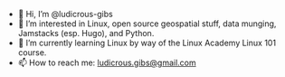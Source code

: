 - 👋 Hi, I’m @ludicrous-gibs
- 👀 I’m interested in Linux, open source geospatial stuff, data munging, Jamstacks (esp. Hugo), and Python.
- 🌱 I’m currently learning Linux by way of the Linux Academy Linux 101 course.
- 📫 How to reach me: ludicrous.gibs@gmail.com

<!---
ludicrous-gibs/ludicrous-gibs is a ✨ special ✨ repository because its `README.md` (this file) appears on your GitHub profile.
You can click the Preview link to take a look at your changes.
--->
